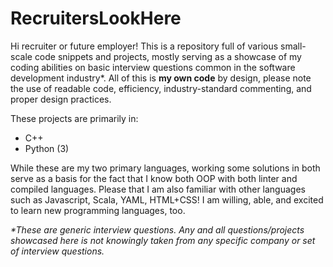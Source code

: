# RecruitersLookHere
Hi recruiter or future employer! 
This is a repository full of various small-scale code snippets and projects, mostly serving as a showcase of my coding abilities on basic interview questions common in the software development industry*. All of this is **my own code** by design, please note the use of readable code, efficiency, industry-standard commenting, and proper design practices. 

These projects are primarily in:
  - C++
  - Python (3)


While these are my two primary languages, working some solutions in both serve as a basis for the fact that I know both OOP with both linter and compiled languages. Please that I am also familiar with other languages such as Javascript, Scala, YAML, HTML+CSS! I am willing, able, and excited to learn new programming languages, too. 




*\*These are generic interview questions. Any and all questions/projects showcased here is not knowingly taken from any specific company or set of interview questions.*
